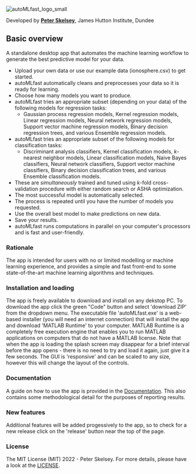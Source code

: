 ![autoMLfast_logo_small](https://user-images.githubusercontent.com/32124230/160239038-1f3d9f56-7974-4ffa-9221-59dd458de6aa.png)

Developed by [**Peter Skelsey**](mailto:peter.skelsey@hutton.ac.uk?subject=findOUT), James Hutton Institute, Dundee

## Basic overview
A standalone desktop app that automates the machine learning workflow to generate the best predictive model for your data. 
* Upload your own data or use our example data (ionosphere.csv) to get started.
* autoMLfast automatically cleans and preprocesses your data so it is ready for learning.
* Choose how many models you want to produce.
* autoMLfast tries an appropriate subset (depending on your data) of the following models for regression tasks:  
  - Gaussian process regression models, Kernel regression models, Linear regression models, Neural network regression models, Support vector machine regression models, Binary decision regression trees, and various Ensemble regression models.
* autoMLfast tries an appropriate subset of the following models for classification tasks:
  - Discriminant analysis classifiers, Kernel classification models, *k*-nearest neighbor models, Linear classification models, Naive Bayes classifiers, Neural network classifiers, Support vector machine classifiers, Binary decision classification trees, and various Ensemble classification models.
* These are *simultaneously* trained and tuned using *k*-fold cross-validation procedure with either random search or ASHA optimization.
* The most successful model is automatically selected.
* The process is repeated until you have the number of models you requested.
* Use the overall best model to make predictions on new data.
* Save your results.
* autoMLfast runs computations in parallel on your computer's processors and is fast and user-friendly. 
 
### Rationale
The app is intended for users with no or limited modelling or machine learning experience, and provides a simple and fast front-end to some state-of-the-art machine learning algorithms and techniques.

### Installation and loading
The app is freely available to download and install on any dekstop PC. To download the app click the green "Code" button and select 'download ZIP' from the dropdown menu. The executable file 'autoMLfast.exe' is a web-based installer (you will need an internet connection) that will install the app and download 'MATLAB Runtime' to your computer. MATLAB Runtime is a completely free execution engine that enables you to run MATLAB applications on computers that do not have a MATLAB license. Note that when the app is loading the splash screen may disappear for a brief interval before the app opens - there is no need to try and load it again, just give it a few seconds. The GUI is 'responsive' and can be scaled to any size, however this will change the layout of the controls. 

### Documentation
A guide on how to use the app is provided in the [Documentation](https://github.com/pskelsey/autoMLfast/blob/master/documents/documentation.md). This also contains some methodological detail for the purposes of reporting results. 

### New features
Additional features will be added progessively to the app, so to check for a new release click on the 'release' button near the top of the page.

### License
The MIT License (MIT) 2022 - Peter Skelsey. For more details, please have a look at the [LICENSE](https://github.com/pskelsey/autoMLfast/blob/main/LICENSE).
